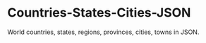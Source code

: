 # Countries-States-Cities-JSON
 World countries, states, regions, provinces, cities, towns in JSON.
